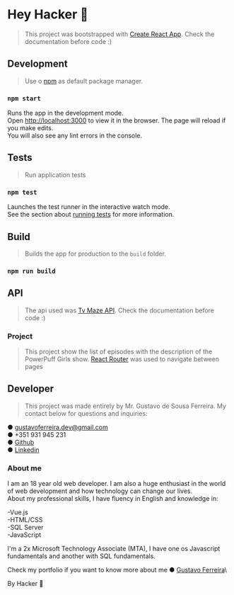 # Hey Hacker 👋

> This project was bootstrapped with [Create React App](https://github.com/facebook/create-react-app). Check the documentation before code :)

## Development

> Use o [npm](https://www.npmjs.com/) as default package manager.


### `npm start`
Runs the app in the development mode. \
Open [http://localhost:3000](http://localhost:3000) to view it in the browser.
The page will reload if you make edits.\
You will also see any lint errors in the console.

## Tests

> Run application tests
### `npm test`
Launches the test runner in the interactive watch mode.\
See the section about [running tests](https://facebook.github.io/create-react-app/docs/running-tests) for more information.

## Build

> Builds the app for production to the `build` folder.

### `npm run build`

## API

> The api used was [Tv Maze API](https://www.tvmaze.com/api). Check the documentation before code :)

### Project

> This project show the list of episodes with the description of the PowerPuff Girls show. [React Router](https://reactrouter.com/) was used to navigate between pages

## Developer

> This project was made entirely by Mr. Gustavo de Sousa Ferreira. My contact below for questions and inquiries:

● gustavoferreira.dev@gmail.com\
● +351 931 945 231\
● [Github](https://github.com/gustavosf2003)\
● [Linkedin](https://www.linkedin.com/in/gustavo-de-sousa-ferreira-/?locale=en_US )

### About me
I am an 18 year old web developer. I am also a huge enthusiast in the world of web development and how technology can change our lives.\
About my professional skills, I have fluency in English and knowledge in:

-Vue.js\
-HTML/CSS \
-SQL Server\
-JavaScript 

I'm a 2x Microsoft Technology Associate (MTA), I have one os Javascript fundamentals and another with SQL fundamentals.

Check my portfolio if you want to know more about me
● [Gustavo Ferreira](https://gustavosf2003.github.io/Portfolio/)\

By Hacker 👋
